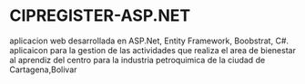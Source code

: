 # CIPREGISTER-ASP.NET
 aplicacion web desarrollada en ASP.Net, Entity Framework, Boobstrat, C#. aplicaicon para la gestion de las actividades que realiza el area de bienestar al aprendiz del centro para la industria petroquimica de la ciudad de Cartagena,Bolivar
